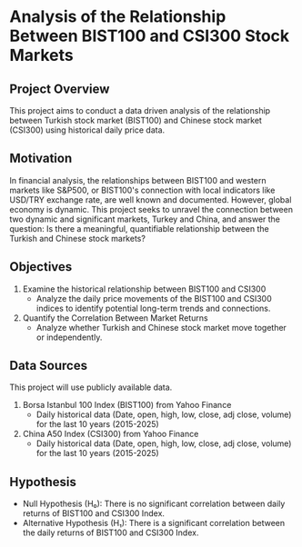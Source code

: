 # Analysis of the Relationship Between BIST100 and CSI300 Stock Markets
## Project Overview
This project aims to conduct a data driven analysis of the relationship between Turkish stock market (BIST100) and Chinese stock market (CSI300) using historical daily price data. 
## Motivation
In financial analysis, the relationships between BIST100 and western markets like S&P500, or BIST100's connection with local indicators like USD/TRY exchange rate, are well known and documented. However, global economy is dynamic. This project seeks to unravel the connection between two dynamic and significant markets, Turkey and China, and answer the question: Is there a meaningful, quantifiable relationship between the Turkish and Chinese stock markets?
## Objectives
1. Examine the historical relationship between BIST100 and CSI300
   * Analyze the daily price movements of the BIST100 and CSI300 indices to identify potential long-term trends and connections.
2. Quantify the Correlation Between Market Returns
   * Analyze whether Turkish and Chinese stock market move together or independently.
## Data Sources
This project will use publicly available data.
1. Borsa Istanbul 100 Index (BIST100) from Yahoo Finance
   * Daily historical data (Date, open, high, low, close, adj close, volume) for the last 10 years (2015-2025)
2. China A50 Index (CSI300) from Yahoo Finance
   * Daily historical data (Date, open, high, low, close, adj close, volume) for the last 10 years (2015-2025)
## Hypothesis 
* Null Hypothesis (H₀): There is no significant correlation between daily returns of BIST100 and CSI300 Index.
* Alternative Hypothesis (H₁): There is a significant correlation between the daily returns of BIST100 and CSI300 Index.

